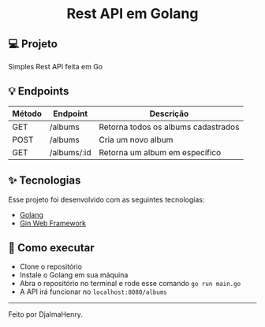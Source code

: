 <h1 align="center">
  Rest API em Golang
</h1>

## 💻 Projeto

Simples Rest API feita em Go

## 💡 Endpoints

<table>
  <thead>
    <tr>
      <th>Método</th>
      <th>Endpoint</th>
      <th>Descrição</th>
    </tr>
  </thead>
  <tbody>
    <tr>
      <td>GET</td>
      <td>/albums</td>
      <td>Retorna todos os albums cadastrados</td>
    </tr>
    <tr>
      <td>POST</td>
      <td>/albums</td>
      <td>Cria um novo album</td>
    </tr>
    <tr>
      <td>GET</td>
      <td>/albums/:id</td>
      <td>Retorna um album em específico</td>
    </tr>
  </tbody>
</table>

## ✨ Tecnologias

Esse projeto foi desenvolvido com as seguintes tecnologias:

- [Golang](https://go.dev/)
- [Gin Web Framework](https://github.com/gin-gonic/gin)

## 🚀 Como executar

- Clone o repositório
- Instale o Golang em sua máquina
- Abra o repositório no terminal e rode esse comando `go run main.go`
- A API irá funcionar no `localhost:8080/albums`

---

Feito por DjalmaHenry.
